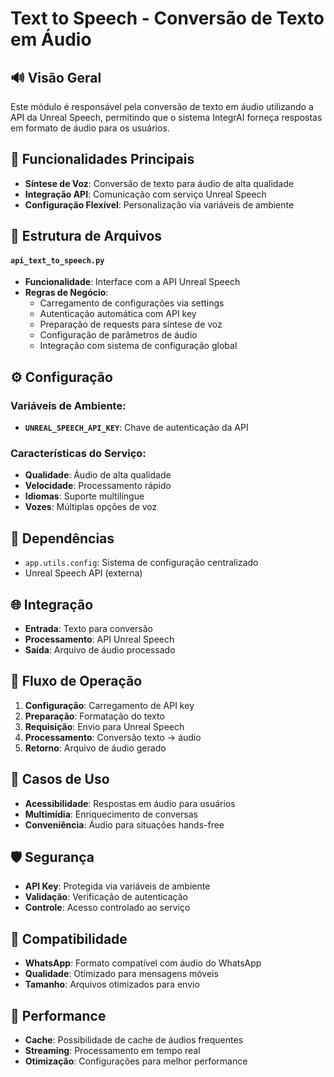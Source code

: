 # Text to Speech - Conversão de Texto em Áudio

## 🔊 Visão Geral
Este módulo é responsável pela conversão de texto em áudio utilizando a API da Unreal Speech, permitindo que o sistema IntegrAI forneça respostas em formato de áudio para os usuários.

## 🎯 Funcionalidades Principais
- **Síntese de Voz**: Conversão de texto para áudio de alta qualidade
- **Integração API**: Comunicação com serviço Unreal Speech
- **Configuração Flexível**: Personalização via variáveis de ambiente

## 📁 Estrutura de Arquivos

#### `api_text_to_speech.py`
- **Funcionalidade**: Interface com a API Unreal Speech
- **Regras de Negócio**:
  - Carregamento de configurações via settings
  - Autenticação automática com API key
  - Preparação de requests para síntese de voz
  - Configuração de parâmetros de áudio
  - Integração com sistema de configuração global

## ⚙️ Configuração
### Variáveis de Ambiente:
- **`UNREAL_SPEECH_API_KEY`**: Chave de autenticação da API

### Características do Serviço:
- **Qualidade**: Áudio de alta qualidade
- **Velocidade**: Processamento rápido
- **Idiomas**: Suporte multilíngue
- **Vozes**: Múltiplas opções de voz

## 🔧 Dependências
- `app.utils.config`: Sistema de configuração centralizado
- Unreal Speech API (externa)

## 🌐 Integração
- **Entrada**: Texto para conversão
- **Processamento**: API Unreal Speech
- **Saída**: Arquivo de áudio processado

## 🔄 Fluxo de Operação
1. **Configuração**: Carregamento de API key
2. **Preparação**: Formatação do texto
3. **Requisição**: Envio para Unreal Speech
4. **Processamento**: Conversão texto → áudio
5. **Retorno**: Arquivo de áudio gerado

## 📝 Casos de Uso
- **Acessibilidade**: Respostas em áudio para usuários
- **Multimídia**: Enriquecimento de conversas
- **Conveniência**: Áudio para situações hands-free

## 🛡️ Segurança
- **API Key**: Protegida via variáveis de ambiente
- **Validação**: Verificação de autenticação
- **Controle**: Acesso controlado ao serviço

## 📱 Compatibilidade
- **WhatsApp**: Formato compatível com áudio do WhatsApp
- **Qualidade**: Otimizado para mensagens móveis
- **Tamanho**: Arquivos otimizados para envio

## 🚀 Performance
- **Cache**: Possibilidade de cache de áudios frequentes
- **Streaming**: Processamento em tempo real
- **Otimização**: Configurações para melhor performance
